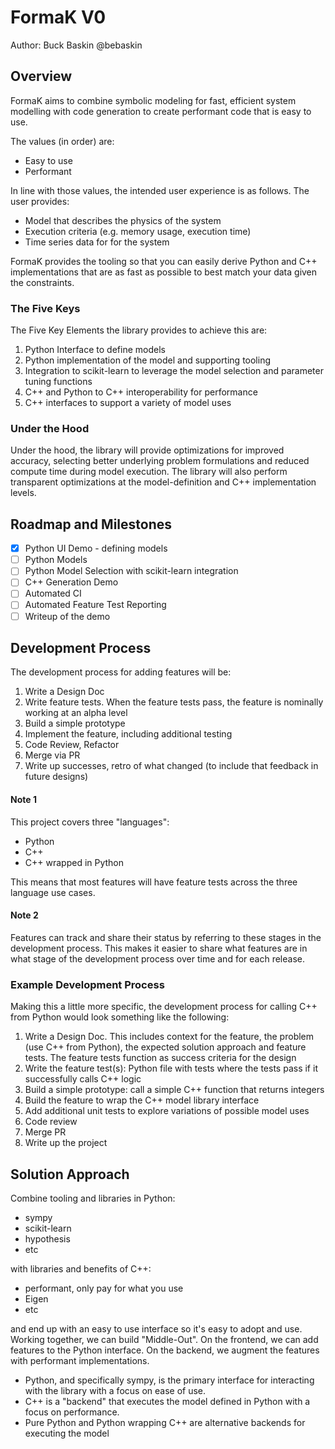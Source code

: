 # FormaK V0

Author: Buck Baskin @bebaskin

## Overview

FormaK aims to combine symbolic modeling for fast, efficient system modelling
with code generation to create performant code that is easy to use.

The values (in order) are:
- Easy to use
- Performant

In line with those values, the intended user experience is as follows. The user
provides:
- Model that describes the physics of the system
- Execution criteria (e.g. memory usage, execution time)
- Time series data for for the system

FormaK provides the tooling so that you can easily derive Python and C++
implementations that are as fast as possible to best match your data given the
constraints.

### The Five Keys

The Five Key Elements the library provides to achieve this are:
1. Python Interface to define models
2. Python implementation of the model and supporting tooling
3. Integration to scikit-learn to leverage the model selection and parameter
   tuning functions
4. C++ and Python to C++ interoperability for performance
5. C++ interfaces to support a variety of model uses

### Under the Hood

Under the hood, the library will provide optimizations for improved accuracy,
selecting better underlying problem formulations and reduced compute time during
model execution. The library will also perform transparent optimizations at the
model-definition and C++ implementation levels.

## Roadmap and Milestones

- [x] Python UI Demo - defining models
- [ ] Python Models
- [ ] Python Model Selection with scikit-learn integration
- [ ] C++ Generation Demo
- [ ] Automated CI
- [ ] Automated Feature Test Reporting
- [ ] Writeup of the demo

## Development Process

The development process for adding features will be:

1. Write a Design Doc
2. Write feature tests. When the feature tests pass, the feature is nominally
working at an alpha level
3. Build a simple prototype
4. Implement the feature, including additional testing
5. Code Review, Refactor
6. Merge via PR
7. Write up successes, retro of what changed (to include that feedback in future
   designs)

#### Note 1
This project covers three "languages":
- Python
- C++
- C++ wrapped in Python

This means that most features will have feature tests across the three language
use cases.

#### Note 2 
Features can track and share their status by referring to these stages
in the development process. This makes it easier to share what features are in
what stage of the development process over time and for each release.

### Example Development Process

Making this a little more specific, the development process for calling C++ from
Python would look something like the following:

1. Write a Design Doc. This includes context for the feature, the problem (use
   C++ from Python), the expected solution approach and feature tests. The
   feature tests function as success criteria for the design
2. Write the feature test(s): Python file with tests where the tests pass if it
   successfully calls C++ logic
3. Build a simple prototype: call a simple C++ function that returns integers
4. Build the feature to wrap the C++ model library interface
5. Add additional unit tests to explore variations of possible model uses
6. Code review
7. Merge PR
8. Write up the project

## Solution Approach

Combine tooling and libraries in Python:
- sympy
- scikit-learn
- hypothesis
- etc

with libraries and benefits of C++:
- performant, only pay for what you use
- Eigen
- etc

and end up with an easy to use interface so it's easy to adopt and use.  Working
together, we can build "Middle-Out". On the frontend, we can add features to the
Python interface. On the backend, we augment the features with performant
implementations.

- Python, and specifically sympy, is the primary interface for interacting with
  the library with a focus on ease of use.
- C++ is a "backend" that executes the model defined in Python with a focus on
  performance.
- Pure Python and Python wrapping C++ are alternative backends for executing the
  model

